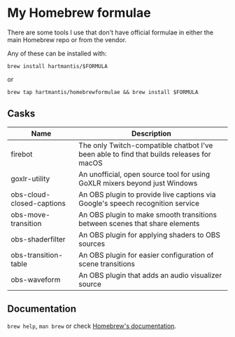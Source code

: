 # My Homebrew formulae

There are some tools I use that don't have official formulae in either the main Homebrew repo or from the vendor.

Any of these can be installed with:

`brew install hartmantis/$FORMULA`

or

`brew tap hartmantis/homebrewformulae && brew install $FORMULA`

## Casks

| Name | Description |
|------|-------------|
| firebot | The only Twitch-compatible chatbot I've been able to find that builds releases for macOS |
| goxlr-utility | An unofficial, open source tool for using GoXLR mixers beyond just Windows |
| obs-cloud-closed-captions | An OBS plugin to provide live captions via Google's speech recognition service |
| obs-move-transition | An OBS plugin to make smooth transitions between scenes that share elements |
| obs-shaderfilter | An OBS plugin for applying shaders to OBS sources |
| obs-transition-table | An OBS plugin for easier configuration of scene transitions |
| obs-waveform | An OBS plugin that adds an audio visualizer source |

## Documentation

`brew help`, `man brew` or check [Homebrew's documentation](https://docs.brew.sh).
